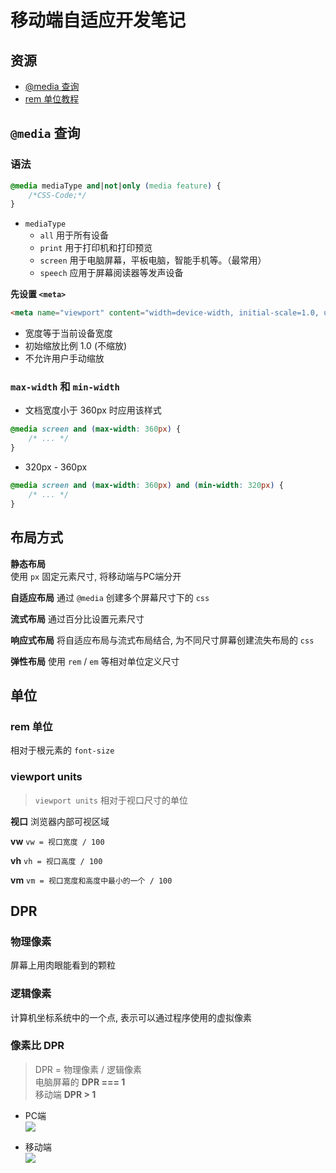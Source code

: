 # 移动端自适应开发笔记

## 资源
- [@media 查询](https://www.cnblogs.com/baiyii/p/6973437.html)
- [rem 单位教程](https://www.imooc.com/learn/942)

## `@media` 查询
### 语法
```css
@media mediaType and|not|only (media feature) {
    /*CSS-Code;*/
}
```

- `mediaType`
    - `all` 用于所有设备
    - `print`	用于打印机和打印预览
    - `screen` 用于电脑屏幕，平板电脑，智能手机等。（最常用）
    - `speech` 应用于屏幕阅读器等发声设备

**先设置 `<meta>`**

```html
<meta name="viewport" content="width=device-width, initial-scale=1.0, user-scalable=no">
```
- 宽度等于当前设备宽度
- 初始缩放比例 1.0 (不缩放)
- 不允许用户手动缩放


### `max-width` 和 `min-width`

- 文档宽度小于 360px 时应用该样式
```css
@media screen and (max-width: 360px) {
    /* ... */
} 
```

- 320px - 360px
```css
@media screen and (max-width: 360px) and (min-width: 320px) {
    /* ... */
} 
```

## 布局方式
**静态布局**  
使用 `px` 固定元素尺寸, 将移动端与PC端分开

**自适应布局**
通过 `@media` 创建多个屏幕尺寸下的 `css`

**流式布局**
通过百分比设置元素尺寸

**响应式布局**
将自适应布局与流式布局结合, 为不同尺寸屏幕创建流失布局的 `css`

**弹性布局**
使用 `rem` / `em` 等相对单位定义尺寸


## 单位
### rem 单位
相对于根元素的 `font-size`

### viewport units
> `viewport units` 相对于视口尺寸的单位

**视口**
浏览器内部可视区域

**vw**
`vw = 视口宽度 / 100`

**vh**
`vh = 视口高度 / 100`

**vm**
`vm = 视口宽度和高度中最小的一个 / 100`

## DPR
### 物理像素
屏幕上用肉眼能看到的颗粒

### 逻辑像素
计算机坐标系统中的一个点, 表示可以通过程序使用的虚拟像素

### 像素比 DPR
> DPR = 物理像素 / 逻辑像素  
电脑屏幕的 **DPR === 1**  
移动端 **DPR > 1**

- PC端  
![](https://images2015.cnblogs.com/blog/740839/201605/740839-20160515102843711-1407435940.gif)

- 移动端  
![](https://images2015.cnblogs.com/blog/740839/201605/740839-20160515103300602-1749012296.gif)








